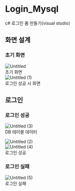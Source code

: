 # Login_Mysql
c# 로그인 폼 만들기(visual studio)  

## 화면 설계  
### 초기 화면
![Untitled](https://github.com/Hyellyfish/Login_Mysql/assets/118875063/08556f63-13f4-408e-a9f3-8000110983d7)   
초기 화면  
![Untitled (1)](https://github.com/Hyellyfish/Login_Mysql/assets/118875063/1160143a-5684-44a2-b188-b5398a368edc)  
로그인 성공 시 화면  

## 로그인  
### 로그인 성공  
![Untitled (3)](https://github.com/Hyellyfish/Login_Mysql/assets/118875063/52e0348d-bc6c-4003-bb8d-073633bdad47)  
DB 테이블 데이터  

![Untitled (2)](https://github.com/Hyellyfish/Login_Mysql/assets/118875063/4cd2a227-77ac-428b-a650-8402a326702b)  
![Untitled (4)](https://github.com/Hyellyfish/Login_Mysql/assets/118875063/2e9b2acc-3092-4a1d-889b-ac4400c37d34)  
로그인 성공  

### 로그인 실패  
![Untitled (5)](https://github.com/Hyellyfish/Login_Mysql/assets/118875063/2d1ffbe5-8087-4965-8770-867fb2d79da0)  
로그인 실패
